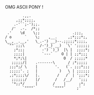 OMG ASCII PONY !

            .,,.
         ,;;*;;;;,
        .-'``;-');;.
       /'  .-.  /*;;
     .'    \d    \;;               .;;;,
    / o      `    \;    ,__.     ,;*;;;*;,
    \__, _.__,'   \_.-') __)--.;;;;;*;;;;,
     `""`;;;\       /-')_) __)  `\' ';;;;;;
        ;*;;;        -') `)_)  |\ |  ;;;;*;
        ;;;;|        `---`    O | | ;;*;;;
        *;*;\|                 O  / ;;;;;*
       ;;;;;/|    .-------\      / ;*;;;;;
      ;;;*;/ \    |        '.   (`. ;;;*;;;
      ;;;;;'. ;   |          )   \ | ;;;;;;
      ,;*;;;;\/   |.        /   /` | ';;;*;
       ;;;;;;/    |/       /   /__/   ';;;
       '*;;*/     |       /    |      ;*;
            `""""`        `""""`     ;'